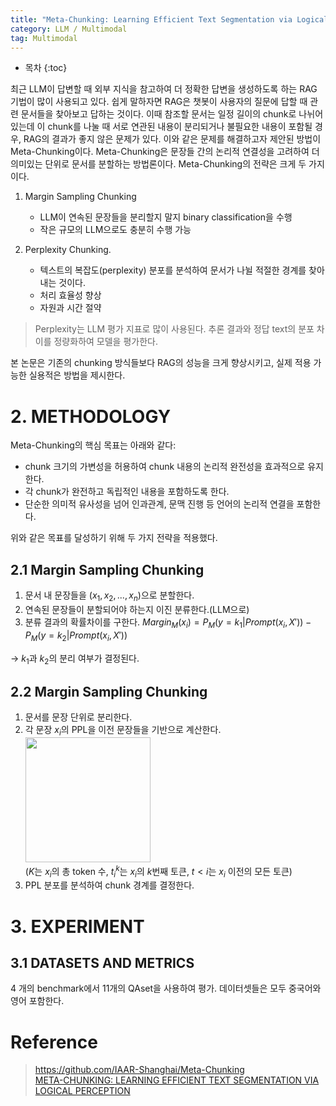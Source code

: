 ```yaml
---
title: "Meta-Chunking: Learning Efficient Text Segmentation via Logical Perception (작성 중)"
category: LLM / Multimodal
tag: Multimodal
---
```








* 목차
{:toc}












최근 LLM이 답변할 때 외부 지식을 참고하여 더 정확한 답변을 생성하도록 하는 RAG 기법이 많이 사용되고 있다. 쉽게 말하자면 RAG은 챗봇이 사용자의 질문에 답할 때 관련 문서들을 찾아보고 답하는 것이다. 이때 참조할 문서는 일정 길이의 chunk로 나뉘어 있는데 이 chunk를 나눌 때 서로 연관된 내용이 분리되거나 불필요한 내용이 포함될 경우, RAG의 결과가 좋지 않은 문제가 있다. 이와 같은 문제를 해결하고자 제안된 방법이 Meta-Chunking이다. Meta-Chunking은 문장들 간의 논리적 연결성을 고려하여 더 의미있는 단위로 문서를 분할하는 방법론이다. Meta-Chunking의 전략은 크게 두 가지이다. 

1) Margin Sampling Chunking
   - LLM이 연속된 문장들을 분리할지 말지 binary classification을 수행
   - 작은 규모의 LLM으로도 충분히 수행 가능
     
2) Perplexity Chunking.
   - 텍스트의 복잡도(perplexity) 분포를 분석하여 문서가 나뉠 적절한 경계를 찾아내는 것이다.
   - 처리 효율성 향상
   - 자원과 시간 절약

> Perplexity는 LLM 평가 지표로 많이 사용된다. 추론 결과와 정답 text의 분포 차이를 정량화하여 모델을 평가한다. 

본 논문은 기존의 chunking 방식들보다 RAG의 성능을 크게 향상시키고, 실제 적용 가능한 실용적은 방법을 제시한다.

# 2. METHODOLOGY
Meta-Chunking의 핵심 목표는 아래와 같다:

- chunk 크기의 가변성을 허용하여 chunk 내용의 논리적 완전성을 효과적으로 유지한다.
- 각 chunk가 완전하고 독립적인 내용을 포함하도록 한다.
- 단순한 의미적 유사성을 넘어 인과관계, 문맥 진행 등 언어의 논리적 연결을 포함한다. 

위와 같은 목표를 달성하기 위해 두 가지 전략을 적용했다.

## 2.1 Margin Sampling Chunking

1. 문서 내 문장들을 $(x_1, x_2, ..., x_n)$으로 분할한다.
2. 연속된 문장들이 분할되어야 하는지 이진 분류한다.(LLM으로)
3. 분류 결과의 확률차이를 구한다. $Margin_M(x_i) = P_M(y = k_1|Prompt(x_i, X')) - P_M(y = k_2|Prompt(x_i, X'))$

-> $k_1$과 $k_2$의 분리 여부가 결정된다.

## 2.2 Margin Sampling Chunking

1. 문서를 문장 단위로 분리한다.
2. 각 문장 $x_i$의 PPL을 이전 문장들을 기반으로 계산한다.<br>
  <img width="200" src="https://github.com/user-attachments/assets/03008fdb-3dae-4d7a-b6f3-016cc887640e"><br>
  ($K$는 $x_i$의 총 token 수, $t_i^k$는 $x_i$의 $k$번째 토큰, $t<i$는 $x_i$ 이전의 모든 토큰)<br>
3. PPL 분포를 분석하여 chunk 경계를 결정한다.
   
# 3. EXPERIMENT
## 3.1 DATASETS AND METRICS
4 개의 benchmark에서 11개의 QAset을 사용하여 평가. 데이터셋들은 모두 중국어와 영어 포함한다.








# Reference

> https://github.com/IAAR-Shanghai/Meta-Chunking <br>
> [META-CHUNKING: LEARNING EFFICIENT TEXT SEGMENTATION VIA LOGICAL PERCEPTION](https://arxiv.org/pdf/2410.12788)
